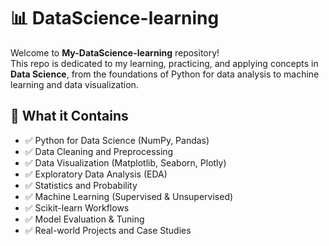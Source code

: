 # 📊 DataScience-learning

Welcome to **My-DataScience-learning** repository!  
This repo is dedicated to my learning, practicing, and applying concepts in **Data Science**, from the foundations of Python for data analysis to machine learning and data visualization.

## 🧠 What it Contains

- ✅ Python for Data Science (NumPy, Pandas)
- ✅ Data Cleaning and Preprocessing
- ✅ Data Visualization (Matplotlib, Seaborn, Plotly)
- ✅ Exploratory Data Analysis (EDA)
- ✅ Statistics and Probability
- ✅ Machine Learning (Supervised & Unsupervised)
- ✅ Scikit-learn Workflows
- ✅ Model Evaluation & Tuning
- ✅ Real-world Projects and Case Studies



